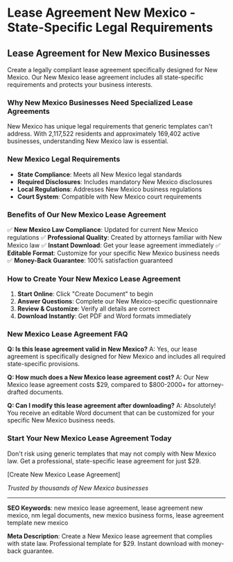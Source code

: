 # Lease Agreement New Mexico - State-Specific Legal Requirements

## Lease Agreement for New Mexico Businesses

Create a legally compliant lease agreement specifically designed for New Mexico. Our New Mexico lease agreement includes all state-specific requirements and protects your business interests.

### Why New Mexico Businesses Need Specialized Lease Agreements

New Mexico has unique legal requirements that generic templates can't address. With 2,117,522 residents and approximately 169,402 active businesses, understanding New Mexico law is essential.

### New Mexico Legal Requirements

- **State Compliance**: Meets all New Mexico legal standards
- **Required Disclosures**: Includes mandatory New Mexico disclosures
- **Local Regulations**: Addresses New Mexico business regulations
- **Court System**: Compatible with New Mexico court requirements

### Benefits of Our New Mexico Lease Agreement

✅ **New Mexico Law Compliance**: Updated for current New Mexico regulations
✅ **Professional Quality**: Created by attorneys familiar with New Mexico law
✅ **Instant Download**: Get your lease agreement immediately
✅ **Editable Format**: Customize for your specific New Mexico business needs
✅ **Money-Back Guarantee**: 100% satisfaction guaranteed

### How to Create Your New Mexico Lease Agreement

1. **Start Online**: Click "Create Document" to begin
2. **Answer Questions**: Complete our New Mexico-specific questionnaire
3. **Review & Customize**: Verify all details are correct
4. **Download Instantly**: Get PDF and Word formats immediately

### New Mexico Lease Agreement FAQ

**Q: Is this lease agreement valid in New Mexico?**
A: Yes, our lease agreement is specifically designed for New Mexico and includes all required state-specific provisions.

**Q: How much does a New Mexico lease agreement cost?**
A: Our New Mexico lease agreement costs $29, compared to $800-2000+ for attorney-drafted documents.

**Q: Can I modify this lease agreement after downloading?**
A: Absolutely! You receive an editable Word document that can be customized for your specific New Mexico business needs.

### Start Your New Mexico Lease Agreement Today

Don't risk using generic templates that may not comply with New Mexico law. Get a professional, state-specific lease agreement for just $29.

[Create New Mexico Lease Agreement]

*Trusted by thousands of New Mexico businesses*

---

**SEO Keywords**: new mexico lease agreement, lease agreement new mexico, nm legal documents, new mexico business forms, lease agreement template new mexico

**Meta Description**: Create a New Mexico lease agreement that complies with state law. Professional template for $29. Instant download with money-back guarantee.
